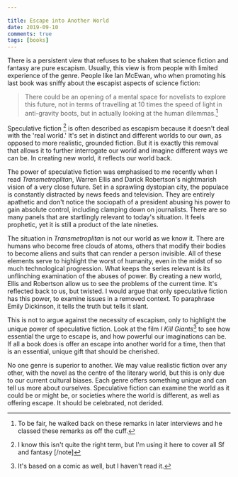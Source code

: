 ```yaml
---  
  
title: Escape into Another World  
date: 2019-09-10  
comments: true  
tags: [books]  
---  
```


There is a persistent view that refuses to be shaken that science fiction and fantasy are pure escapism. Usually, this view is from people with limited experience of the genre. People like Ian McEwan, who when promoting his last book was sniffy about the escapist aspects of science fiction:  

<!--more-->  

> There could be an opening of a mental space for novelists to explore this future, not in terms of travelling at 10 times the speed of light in anti-gravity  boots, but in actually looking at the human dilemmas.[^1]

Speculative fiction [^2] is often described as escapism because it doesn't deal with the 'real world.' It's set in distinct and different worlds to our own, as opposed to more realistic, grounded fiction. But it is exactly this removal that allows it to further interrogate our world and imagine different ways we can be. In creating new world, it reflects our world back.  

The power of speculative fiction was emphasised to me recently when I read *Transmetroplitan*, Warren Ellis and Darick Robertson's nightmarish vision of a very close future. Set in a sprawling dystopian city, the populace is constantly distracted by news feeds and television. They are entirely apathetic and don't notice the sociopath of a president abusing his power to gain absolute control, including clamping down on journalists. There are so many panels that are startlingly relevant to today's situation. It feels prophetic, yet it is still a product of the late nineties.  

The situation in *Transmetroplitan* is not our world as we know it.  There are humans who become free clouds of atoms, others that modify their bodies to become aliens and suits that can render a person invisible. All of these elements serve to highlight the worst of humanity, even in the midst of so much technological progression. What keeps the series relevant is its unflinching examination of the abuses of power. By creating a new world, Ellis and Robertson allow us to see the problems of the current time. It's reflected back to us, but twisted. I would argue that only speculative fiction has this power, to examine issues in a removed context. To paraphrase Emily Dickinson, it tells the truth but tells it slant.  

This is not to argue against the necessity of escapism, only to highlight the unique power of speculative fiction. Look at the film *I Kill Giants*[^3] to see how essential the urge to escape is, and how powerful our imaginations can be. If all a book does is offer an escape into another world for a time, then that is an essential, unique gift that should be cherished.  

No one genre is superior to another. We may value realistic fiction over any other, with the novel as the centre of the literary world, but this is only due to our current cultural biases. Each genre offers something unique and can tell us more about ourselves. Speculative fiction can examine the world as it could be or might be, or societies where the world is different, as well as offering escape. It should be celebrated, not derided.   

[^1]: To be fair,  he walked back on these remarks in later interviews and he classed these remarks as off the cuff.
[^2]: I know this isn't quite the right term, but I'm using it here to cover all Sf and fantasy [/note]
[^3]: It's based on a comic as well, but I haven't read it.
